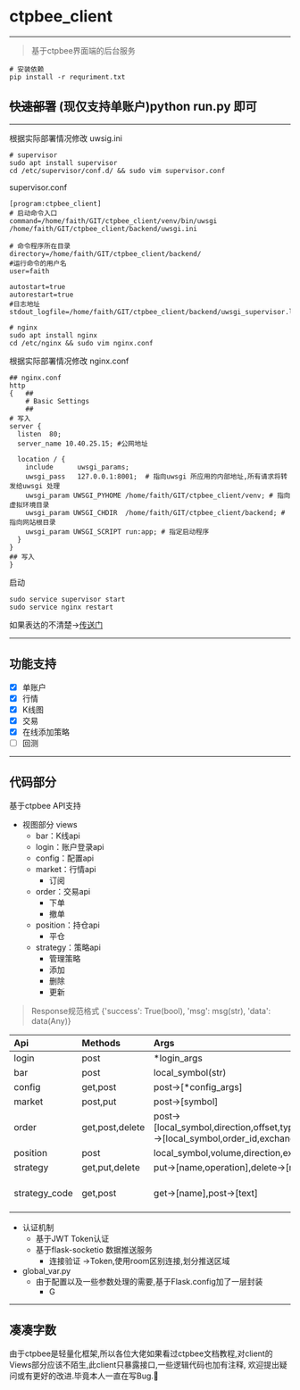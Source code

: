 # ctpbee_client
  
---
> 基于ctpbee界面端的后台服务
```
# 安装依赖
pip install -r requriment.txt
```

## ~~快速部署~~ (现仅支持单账户)python run.py 即可

--- 
根据实际部署情况修改 uwsig.ini
```
# supervisor
sudo apt install supervisor
cd /etc/supervisor/conf.d/ && sudo vim supervisor.conf
```
supervisor.conf
```
[program:ctpbee_client]
# 启动命令入口
command=/home/faith/GIT/ctpbee_client/venv/bin/uwsgi /home/faith/GIT/ctpbee_client/backend/uwsgi.ini

# 命令程序所在目录
directory=/home/faith/GIT/ctpbee_client/backend/
#运行命令的用户名
user=faith
        
autostart=true
autorestart=true
#日志地址
stdout_logfile=/home/faith/GIT/ctpbee_client/backend/uwsgi_supervisor.log    
```
```
# nginx
sudo apt install nginx
cd /etc/nginx && sudo vim nginx.conf
```
根据实际部署情况修改 nginx.conf
```
## nginx.conf
http
{   ##
	# Basic Settings
	##
# 写入
server {
  listen  80;
  server_name 10.40.25.15; #公网地址

  location / {
    include      uwsgi_params;
    uwsgi_pass   127.0.0.1:8001;  # 指向uwsgi 所应用的内部地址,所有请求将转发给uwsgi 处理
    uwsgi_param UWSGI_PYHOME /home/faith/GIT/ctpbee_client/venv; # 指向虚拟环境目录
    uwsgi_param UWSGI_CHDIR  /home/faith/GIT/ctpbee_client/backend; # 指向网站根目录
    uwsgi_param UWSGI_SCRIPT run:app; # 指定启动程序
  }
}
## 写入
}
```
启动
```
sudo service supervisor start
sudo service nginx restart
```
如果表达的不清楚->[传送门](https://www.cnblogs.com/Ray-liang/p/4173923.html)

---

## 功能支持

 - [x] 单账户
 - [x] 行情
 - [x] K线图
 - [x] 交易
 - [x] 在线添加策略
 - [ ] 回测
 ---
 
## 代码部分     
基于ctpbee API支持
- 视图部分 views
  - bar：K线api
  - login：账户登录api
  - config：配置api
  - market：行情api 
    - 订阅
  - order：交易api
    - 下单
    - 撤单
  - position：持仓api
    - 平仓
  - strategy：策略api
    - 管理策略
    - 添加
    - 删除
    - 更新
> Response规范格式
> {'success': True(bool), 'msg': msg(str), 'data': data(Any)}
        
Api|Methods|Args|Response/Success|Response/Fail
:---|:---|:---|:---|:---
login|post|*login_args|msg=''|msg=''
bar |post|local_symbol(str)| data=bars(list)|msg=''
config|get,post|post->[*config_args]|msg=''|msg=''
market|post,put|post->[symbol]|msg=''|msg=''
order|get,post,delete|post->[local_symbol,direction,offset,type,price,volume,exchange],delete->[local_symbol,order_id,exchange]|msg=''|msg=''
position|post|local_symbol,volume,direction,exchange,symbol|msg=''|msg=''
strategy|get,put,delete|put->[name,operation],delete->[name]|msg=''|msg=''
strategy_code|get,post|get->[name],post->[text]|get->data=text,post->msg=''|msg=''


- 认证机制
  - 基于JWT Token认证
  - 基于flask-socketio 数据推送服务
    - 连接验证 ->Token,使用room区别连接,划分推送区域
- global_var.py
  - 由于配置以及一些参数处理的需要,基于Flask.config加了一层封装
    - G
---

## 凑凑字数

由于ctpbee是轻量化框架,所以各位大佬如果看过ctpbee文档教程,对client的Views部分应该不陌生,此client只暴露接口,一些逻辑代码也加有注释,
欢迎提出疑问或有更好的改进.毕竟本人一直在写Bug.🙈
